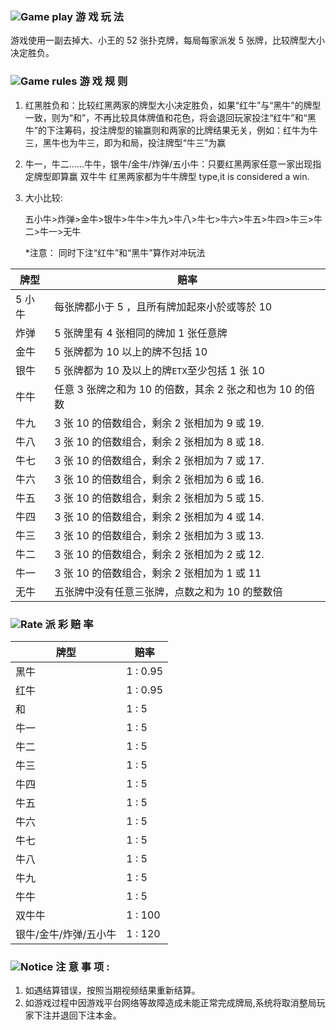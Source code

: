 ### ![Game play](https://res-global.keazjn8.cn/statics/live_pc/icon/sys/noti.png) 游 戏 玩 法

游戏使用一副去掉大、小王的 52 张扑克牌，每局每家派发 5 张牌，比较牌型大小决定胜负。

### ![Game rules](https://res-global.keazjn8.cn/statics/live_pc/icon/sys/help.png) 游 戏 规 则

1. 红黑胜负和：比较红黑两家的牌型大小决定胜负，如果“红牛”与“黑牛”的牌型一致，则为“和”，不再比较具体牌值和花色，将会退回玩家投注“红牛”和“黑牛”的下注筹码，投注牌型的输赢则和两家的比牌结果无关，例如：红牛为牛三，黑牛也为牛三，即为和局，投注牌型“牛三”为赢
2. 牛一，牛二……牛牛，银牛/金牛/炸弹/五小牛：只要红黑两家任意一家出现指定牌型即算赢
   双牛牛 红黑两家都为牛牛牌型
   type,it is considered a win.
3. 大小比较:

   五小牛>炸弹>金牛>银牛>牛牛>牛九>牛八>牛七>牛六>牛五>牛四>牛三>牛二>牛一>无牛

   \*注意：
   同时下注“红牛”和“黑牛”算作对冲玩法

| 牌型   | 赔率                                                     |
| ------ | -------------------------------------------------------- |
| 5 小牛 | 每张牌都小于 5 ，且所有牌加起來小於或等於 10             |
| 炸弹   | 5 张牌里有 4 张相同的牌加 1 张任意牌                     |
| 金牛   | 5 张牌都为 10 以上的牌不包括 10                          |
| 银牛   | 5 张牌都为 10 及以上的牌`ETX`至少包括 1 张 10            |
| 牛牛   | 任意 3 张牌之和为 10 的倍数，其余 2 张之和也为 10 的倍数 |
| 牛九   | 3 张 10 的倍数组合，剩余 2 张相加为 9 或 19.             |
| 牛八   | 3 张 10 的倍数组合，剩余 2 张相加为 8 或 18.             |
| 牛七   | 3 张 10 的倍数组合，剩余 2 张相加为 7 或 17.             |  |
| 牛六   | 3 张 10 的倍数组合，剩余 2 张相加为 6 或 16.             |  |
| 牛五   | 3 张 10 的倍数组合，剩余 2 张相加为 5 或 15.             |  |
| 牛四   | 3 张 10 的倍数组合，剩余 2 张相加为 4 或 14.             |  |
| 牛三   | 3 张 10 的倍数组合，剩余 2 张相加为 3 或 13.             |  |
| 牛二   | 3 张 10 的倍数组合，剩余 2 张相加为 2 或 12.             |  |
| 牛一   | 3 张 10 的倍数组合，剩余 2 张相加为 1 或 11              |  |
| 无牛   | 五张牌中没有任意三张牌，点数之和为 10 的整数倍           |

### ![Rate](https://res-global.keazjn8.cn/statics/live_pc/icon/sys/money.png) 派 彩 赔 率

| 牌型                  | 赔率     |
| --------------------- | -------- |
| 黑牛                  | 1 : 0.95 |
| 红牛                  | 1 : 0.95 |
| 和                    | 1 : 5    |
| 牛一                  | 1 : 5    |
| 牛二                  | 1 : 5    |
| 牛三                  | 1 : 5    |
| 牛四                  | 1 : 5    |
| 牛五                  | 1 : 5    |
| 牛六                  | 1 : 5    |
| 牛七                  | 1 : 5    |
| 牛八                  | 1 : 5    |
| 牛九                  | 1 : 5    |
| 牛牛                  | 1 : 5    |
| 双牛牛                | 1 : 100  |
| 银牛/金牛/炸弹/五小牛 | 1 : 120  |

### ![Notice](https://res-global.keazjn8.cn/statics/live_pc/icon/sys/notic.png) 注 意 事 项 :

1. 如遇结算错误，按照当期视频结果重新结算。
2. 如游戏过程中因游戏平台网络等故障造成未能正常完成牌局,系统将取消整局玩家下注并退回下注本金。
